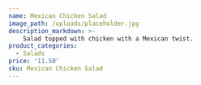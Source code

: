 ```yaml
---
name: Mexican Chicken Salad
image_path: /uploads/placeholder.jpg
description_markdown: >-
    Salad topped with chicken with a Mexican twist.
product_categories:
  - Salads
price: '11.50'
sku: Mexican Chicken Salad
---
```

